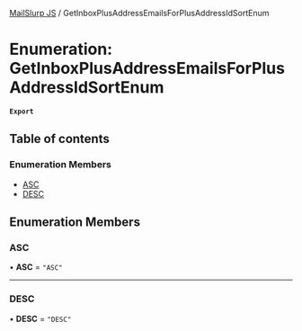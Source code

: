[MailSlurp JS](../README.md) / GetInboxPlusAddressEmailsForPlusAddressIdSortEnum

# Enumeration: GetInboxPlusAddressEmailsForPlusAddressIdSortEnum

**`Export`**

## Table of contents

### Enumeration Members

- [ASC](GetInboxPlusAddressEmailsForPlusAddressIdSortEnum.md#asc)
- [DESC](GetInboxPlusAddressEmailsForPlusAddressIdSortEnum.md#desc)

## Enumeration Members

### ASC

• **ASC** = ``"ASC"``

___

### DESC

• **DESC** = ``"DESC"``
